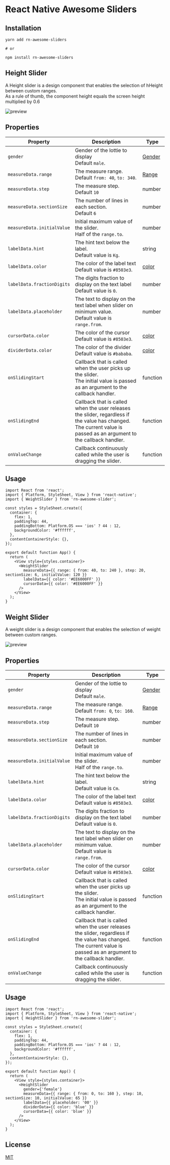# React Native Awesome Sliders

## Installation

```
yarn add rn-awesome-sliders

# or

npm install rn-awesome-sliders
```

## Height Slider

A Height slider is a design component that enables the selection of hHeight between custom ranges.
<br/>As a rule of thumb, the component height equals the screen height multiplied by 0.6

![preview](https://github.com/yoavstezki/rn-awesome-sliders/blob/master/preview-height.gif)

## Properties

| Property | Description | Type | 
| -------- | -------- | ---- |
| `gender` | Gender of the lottie to display <br/>Default `male`.   | [Gender](https://github.com/yoavstezki/rn-awesome-sliders/blob/master/lib/types/index.ts#L1) | No | |
| `measureData.range` | The measure range. <br/>Default `from: 40`, `to: 340`.   | [Range](https://github.com/yoavstezki/rn-awesome-sliders/blob/master/lib/types/index.ts#L9) | No | |
| `measureData.step`| The measure step. <br/>Default `10`  | number | No | |
| `measureData.sectionSize` | The number of lines in each section. <br/>Default `6` | number | No | |
| `measureData.initialValue` |Initial maximum value of the slider. <br/>Half of the `range.to`.| number | No | |
| `labelData.hint` | The hint text below the label.<br/>Default value is `Kg`. | string | No | |
| `labelData.color` | The color of the label text <br/>Default value is `#8503e3`. | [color](https://reactnative.dev/docs/colors) | No | |
| `labelData.fractionDigits` | The digits fraction to display on the text label <br/>Default value is `0`. | number | No | |
| `labelData.placeholder` | The text to display on the text label when slider on minimum value. <br/>Default value is `range.from`. | number | No | |
| `cursorData.color` | The color of the cursor<br/>Default value is `#8503e3`. | [color](https://reactnative.dev/docs/colors) | No | |
| `dividerData.color` | The color of the divider<br/>Default value is `#bababa`. | [color](https://reactnative.dev/docs/colors) | No | |
| `onSlidingStart` | Callback that is called when the user picks up the slider.<br/>The initial value is passed as an argument to the callback handler. | function | No | |
| `onSlidingEnd` | Callback that is called when the user releases the slider, regardless if the value has changed.<br/>The current value is passed as an argument to the callback handler. | function | No | |
| `onValueChange` | Callback continuously called while the user is dragging the slider. | function | No | |

## Usage

```
import React from 'react';
import { Platform, StyleSheet, View } from 'react-native';
import { WeightSlider } from 'rn-awesome-slider';

const styles = StyleSheet.create({
  container: {
    flex: 1,
    paddingTop: 44,
    paddingBottom: Platform.OS === 'ios' ? 44 : 12,
    backgroundColor: '#ffffff',
  },
  contentContainerStyle: {},
});

export default function App() {
  return (
    <View style={styles.container}>
      <WeightSlider
        measureData={{ range: { from: 40, to: 240 }, step: 20, sectionSize: 6, initialValue: 120 }}
        labelData={{ color: '#EE6000FF' }}
        cursorData={{ color: '#EE6000FF' }}
      />
    </View>
  );
}

```

## Weight Slider

A weight slider is a design component that enables the selection of weight between custom ranges.

![preview](https://github.com/yoavstezki/rn-awesome-sliders/blob/master/preview-weight.gif)

## Properties

| Property | Description | Type | 
| -------- | -------- | ---- |
| `gender` | Gender of the lottie to display <br/>Default `male`.   | [Gender](https://github.com/yoavstezki/rn-awesome-sliders/blob/master/lib/types/index.ts#L1) | No | |
| `measureData.range` | The measure range. <br/>Default `from: 0`, `to: 160`.   | [Range](https://github.com/yoavstezki/rn-awesome-sliders/blob/master/lib/types/index.ts#L9) | No | |
| `measureData.step`| The measure step. <br/>Default `10`  | number | No | |
| `measureData.sectionSize` | The number of lines in each section. <br/>Default `10` | number | No | |
| `measureData.initialValue` |Initial maximum value of the slider. <br/>Half of the `range.to`.| number | No | |
| `labelData.hint` | The hint text below the label.<br/>Default value is `Cm`. | string | No | |
| `labelData.color` | The color of the label text <br/>Default value is `#8503e3`. | [color](https://reactnative.dev/docs/colors) | No | |
| `labelData.fractionDigits` | The digits fraction to display on the text label <br/>Default value is `0`. | number | No | |
| `labelData.placeholder` | The text to display on the text label when slider on minimum value. <br/>Default value is `range.from`. | number | No | |
| `cursorData.color` | The color of the cursor<br/>Default value is `#8503e3`. | [color](https://reactnative.dev/docs/colors) | No | |
| `onSlidingStart` | Callback that is called when the user picks up the slider.<br/>The initial value is passed as an argument to the callback handler. | function | No | |
| `onSlidingEnd` | Callback that is called when the user releases the slider, regardless if the value has changed.<br/>The current value is passed as an argument to the callback handler. | function | No | |
| `onValueChange` | Callback continuously called while the user is dragging the slider. | function | No | |

## Usage

```
import React from 'react';
import { Platform, StyleSheet, View } from 'react-native';
import { HeightSlider } from 'rn-awesome-slider';

const styles = StyleSheet.create({
  container: {
    flex: 1,
    paddingTop: 44,
    paddingBottom: Platform.OS === 'ios' ? 44 : 12,
    backgroundColor: '#ffffff',
  },
  contentContainerStyle: {},
});

export default function App() {
  return (
    <View style={styles.container}>
      <HeightSlider
        gender={'female'}
        measureData={{ range: { from: 0, to: 160 }, step: 10, sectionSize: 10, initialValue: 65 }}
        labelData={{ placeholder: '00' }}
        dividerData={{ color: 'blue' }}
        cursorData={{ color: 'blue' }}
      />
    </View>
  );
}
```

## License

[MIT](https://choosealicense.com/licenses/mit/)
